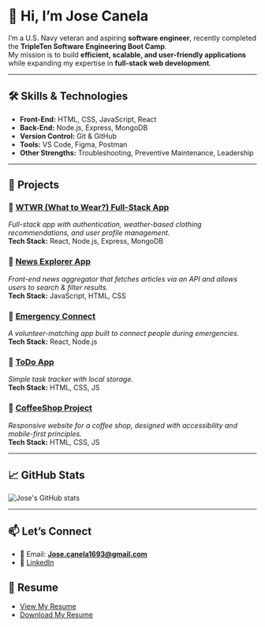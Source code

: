 # 👋 Hi, I’m Jose Canela

I’m a U.S. Navy veteran and aspiring **software engineer**, recently completed the **TripleTen Software Engineering Boot Camp**.  
My mission is to build **efficient, scalable, and user-friendly applications** while expanding my expertise in **full-stack web development**.

---

## 🛠 Skills & Technologies

- **Front-End:** HTML, CSS, JavaScript, React  
- **Back-End:** Node.js, Express, MongoDB  
- **Version Control:** Git & GitHub  
- **Tools:** VS Code, Figma, Postman  
- **Other Strengths:** Troubleshooting, Preventive Maintenance, Leadership  

---

## 🚀 Projects

### 🔹 [WTWR (What to Wear?) Full-Stack App](https://github.com/Jcanela-g/se_project_react)  
*Full-stack app with authentication, weather-based clothing recommendations, and user profile management.*  
**Tech Stack:** React, Node.js, Express, MongoDB  

### 🔹 [News Explorer App](https://github.com/Jcanela-g/news_explorer_app)  
*Front-end news aggregator that fetches articles via an API and allows users to search & filter results.*  
**Tech Stack:** JavaScript, HTML, CSS  

### 🔹 [Emergency Connect](https://github.com/johnwallacegerrard/Emergency_Connect)  
*A volunteer-matching app built to connect people during emergencies.*  
**Tech Stack:** React, Node.js  

### 🔹 [ToDo App](https://github.com/Jcanela-g/se_project_todo-app)  
*Simple task tracker with local storage.*  
**Tech Stack:** HTML, CSS, JS  

### 🔹 [CoffeeShop Project](https://github.com/Jcanela-g/se_project_coffeeshop)  
*Responsive website for a coffee shop, designed with accessibility and mobile-first principles.*  
**Tech Stack:** HTML, CSS, JS 

---

## 📈 GitHub Stats
![Jose's GitHub stats](https://github-readme-stats.vercel.app/api?username=JoseCanela1693&show_icons=true&theme=tokyonight)  

---

## 📫 Let’s Connect
- 📧 Email: **Jose.canela1693@gmail.com**  
- 💼 [LinkedIn](https://www.linkedin.com/in/jose-canela-665330328/)  

## 📄 Resume
- [View My Resume](https://github.com/Jcanela-g/resume/blob/main/Jose_Canela_Resume.pdf)  
- [Download My Resume](https://github.com/Jcanela-g/resume/raw/main/Jose_Canela_Resume.pdf)
